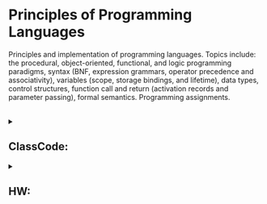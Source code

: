 # Principles of Programming Languages

Principles and implementation of programming languages. Topics include: the procedural, object-oriented, functional, and logic programming paradigms, syntax (BNF, expression grammars, operator precedence and associativity), variables (scope, storage bindings, and lifetime), data types, control structures, function call and return (activation records and parameter passing), formal semantics. Programming assignments. 

<br>

<Details>
<summary>

## ClassCode:

</summary>
<pre>

### [DifferentEcstaticOrigin](https://github.com/iakil/CSCI316_Principles-of-Programming-Languages/tree/main/ClassCode/DifferentEcstaticOrigin)

### [DroopyAggressiveCharactermapping](https://github.com/iakil/CSCI316_Principles-of-Programming-Languages/tree/main/ClassCode/DroopyAggressiveCharactermapping)

### [GoldenLopsidedDifferences](https://github.com/iakil/CSCI316_Principles-of-Programming-Languages/tree/main/ClassCode/GoldenLopsidedDifferences)
</pre>
</details>






<details> 
<summary>

## HW:

</summary>
<pre>

##### Here is all of my HW descriptions.

## HW:
[HW1](https://github.com/iakil/CSCI316_Principles-of-Programming-Languages/blob/main/HW/A_Bhuiyan_HW1.py) [HW2](https://github.com/iakil/CSCI316_Principles-of-Programming-Languages/blob/main/HW/A_Bhuiyan_HW2.py) [HW3](https://github.com/iakil/CSCI316_Principles-of-Programming-Languages/blob/main/HW/A_Bhuiyan_HW3.py) [HW4](https://github.com/iakil/CSCI316_Principles-of-Programming-Languages/blob/main/HW/A_Bhuiyan_HW4.py) [HW5](https://github.com/iakil/CSCI316_Principles-of-Programming-Languages/blob/main/HW/A_Bhuiyan_HW5.py)
</pre>
<details>
<summary> 
 HW1    
</summary>
<pre>

## HW 1: Find the area of a circle in Python

Here is a [link](https://replit.com/@JoshuaWaxman/DifferentEcstaticOrigin#main.py) [(alt)](https://github.com/iakil/CSCI316_Principles-of-Programming-Languages/tree/main/ClassCode/DifferentEcstaticOrigin) to my REPL:

There, you will find the following code (towards the bottom):

```python
def compute_area_circle():
    # put your name in a comment here
  
    # make definitions here
    radius:int = 0
 
    # get the radius using a function
 
    # processing using a function
    # output the area here by calling a function
 
    pass
compute_area_circle()

```

Create your own public REPL. (If you want, name the file hw1.py or something like that.) 
Start recording using Chrome DevTools Recorder tool. Copy the above code into the REPL.
Modify the code so it has your own name in the first comment. Also, after each of the subsequent comments, call a function. That function can either be a nested function (in which case you will likely have to use the nonlocal keyword to access radius and PI), or a function outside of compute_area_circle() (in which case you will likely have to use the global keyword to access radius and / or PI).

 To submit:
1) The Python file (ending in .py)
2) The link to your own REPL (as a comment, perhaps on the assignment if this is possible).
3) The exported JSON for your recording. (I'll be able to lightly edit it and then replay the recording myself.)
</pre>
</details>
<details>
<summary> 
 HW2    
</summary>
<pre>

## HW 2: Add exponent to CFG

Here is a [link](https://replit.com/@JoshuaWaxman/DroopyAggressiveCharactermapping#main.py) [(alt)](https://github.com/iakil/CSCI316_Principles-of-Programming-Languages/tree/main/ClassCode/DroopyAggressiveCharactermapping/main.py) to my REPL:

```python
from nltk import CFG
import nltk
grammar = nltk.CFG.fromstring("""
S -> Expression
Expression -> Expression PlusMinus Term | Term
Term -> Factor | Term TimesDivide Factor
Factor -> 'X' | 'Y' | 'Z'                              
PlusMinus -> '+' | '-'
TimesDivide -> '*' | '/'                  
""")
print('The productions are:', grammar.productions())
from nltk import ChartParser
parser = ChartParser(grammar)
sentence = 'X + Y * Z'.split()
print('The statement is', sentence)
for tree in parser.parse(sentence):
    print(tree)
    tree.draw()
```

Create your own public REPL, or use the same one as before. (Just don't lose previous content. Perhaps rename your old one as hw1.py instead of main. Start recording using Chrome DevTools Recorder tool. Copy the above code into the REPL.
Modify the code so it has your own name in a comment. Also, change the context free grammar (in the multiline string) so that it will also support an exponentiation operator. Recall that exponent has greater precedence than multiplication and division. Also, modify the sentence (in the line sentence = ...) so that it also involves your exponentiation operator.
To submit:

1) The Python file (ending in .py)
2) The link to your own REPL (as a comment, perhaps on the assignment if this is possible).
3) The exported JSON for your recording. (I'll be able to lightly edit it and then replay the recording myself.)
</pre>
</details>
<details>
<summary> 
 HW3   
</summary>
<pre>

## HW 3: Modify PLY calc code

You can access the code for this assignment here, at replit: [link](https://replit.com/@JoshuaWaxman/GoldenLopsidedDifferences#main.py) [(alt)](https://github.com/iakil/CSCI316_Principles-of-Programming-Languages/tree/main/ClassCode/GoldenLopsidedDifferences/main.py)

Modify the code to support the following three bits of functionality.
1) Change the NUMBER token so that it supports floats (with a single decimal point) and not just ints. It should still recognize ints (like 5), so the single decimal point should be optional in your regex portion of the code. 
2) Add a binary operator of == to do comparison. If the two operands are equal, then it should evaluate to 1.0. Otherwise it should evaluate to 0.0.
3) At a ternary elvis operator ?: which works like the question mark - colon in C++. That is, in x ? y : z, if the expression represented by x evaluates to non-zero, then the entire expression evaluates to y. Otherwise, the entire expression evaluates to z. Note that x, y and z need not be individual variables (that is, NAME) but are expressions. Since this is a ternary operator rather than binary, I would recommend copying the entire p_ function for binop, renaming it for ternary, and modifying that.
</pre>
</details>
</details>